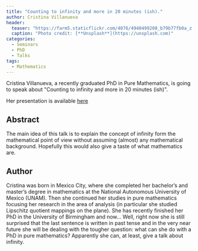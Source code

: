 ```yaml
---
title: "Counting to infinity and more in 20 minutes (ish)."
author: Cristina Villanueva
header:
  teaser: "https://farm5.staticflickr.com/4076/4940499208_b79b77fb0a_z.jpg"
  caption: "Photo credit: [**Unsplash**](https://unsplash.com)"
categories:
  - Seminars
  - PhD
  - Talks
tags:
  - Mathematics
---
```


Cristina Villanueva, a recently graduated PhD in Pure Mathematics, is going
to speak about "Counting to infinity and more in 20 minutes (ish)".

Her presentation is available [here](https://github.com/MexicanSocietyUoB/seminars/blob/master/assets/slides/~/slides.pdf)


## Abstract
The main idea of this talk is to explain the concept of infinity form the
mathematical point of view without assuming (almost) any mathematical background.
Hopefully this would also give a taste of what mathematics are.

## Author
Cristina was born in Mexico City, where she completed her bachelor’s and master’s
degree in mathematics at the National Autonomous University of Mexico (UNAM).
Then she continued her studies in pure mathematics focusing her research in the
area of analysis (in particular she studied Lipschitz quotient mappings on the plane).
She has recently finished her PhD in the University of Birmingham and now...
Well, right now she is still surprised that the last sentence is written in past
tense and in the very near future she will be dealing with the tougher question:
what can she do with a PhD in pure mathematics?
Apparently she can, at least, give a talk about infinity.
